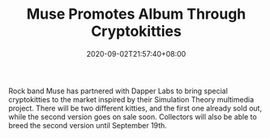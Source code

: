﻿---
title: "Muse Promotes Album Through Cryptokitties"
date: 2020-09-02T21:57:40+08:00
lastmod: 2020-09-02T16:45:40+08:00
draft: false
authors: ["Darrel"]
description: "Rock band Muse has partnered with Dapper Labs to bring special cryptokitties to the market inspired by their Simulation Theory multimedia project. There will be two different kitties, and the first one already sold out, while the second version goes on sale soon. Collectors will also be able to breed the second version until September 19th."
featuredImage: "muse-promotes-album-through-cryptokitties.png"
tags: ["Virtual World","Play to Earn"]
categories: ["news"]
news: ["Virtual World"]
weight: 
lightgallery: true
pinned: false
recommend: false
recommend1: false
---

Rock band Muse has partnered with Dapper Labs to bring special cryptokitties to the market inspired by their Simulation Theory multimedia project. There will be two different kitties, and the first one already sold out, while the second version goes on sale soon. Collectors will also be able to breed the second version until September 19th.

<!--more-->

